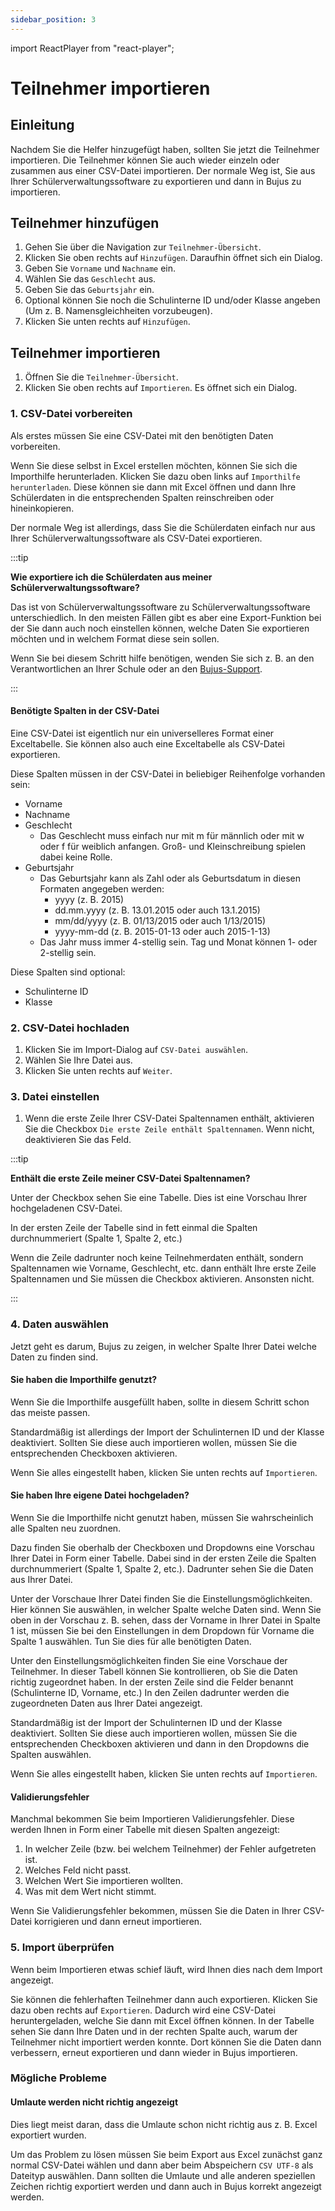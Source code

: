 ```yaml
---
sidebar_position: 3
---
```


import ReactPlayer from "react-player";

# Teilnehmer importieren

<!--

<div className="video__wrapper">
  <ReactPlayer
    className="video__player"
    controls
    config={{
      file: {
        attributes: {
          poster:
            "https://uploads-ssl.webflow.com/60cb8d6c93a6a6dfa3b7f245/64345e1514a8f53d8aad199e_school-instructions-video-thumbnail.jpg",
        },
      },
    }}
    height="100%"
    url="https://storage.googleapis.com/files.school-app.bujus.de/school-instructions-v2-compressed.mp4"
    width="100%"
  />
</div>
­{" "} -->

## Einleitung

Nachdem Sie die Helfer hinzugefügt haben, sollten Sie jetzt die Teilnehmer importieren. Die Teilnehmer können Sie auch wieder einzeln oder zusammen aus einer CSV-Datei importieren. Der normale Weg ist, Sie aus Ihrer Schülerverwaltungssoftware zu exportieren und dann in Bujus zu importieren.

## Teilnehmer hinzufügen

1. Gehen Sie über die Navigation zur `Teilnehmer-Übersicht`.
2. Klicken Sie oben rechts auf `Hinzufügen`. Daraufhin öffnet sich ein Dialog.
3. Geben Sie `Vorname` und `Nachname` ein.
4. Wählen Sie das `Geschlecht` aus.
5. Geben Sie das `Geburtsjahr` ein.
6. Optional können Sie noch die Schulinterne ID und/oder Klasse angeben (Um z. B. Namensgleichheiten vorzubeugen).
7. Klicken Sie unten rechts auf `Hinzufügen`.

<!-- :::info

**Wie alt dürfen Teilnehmer sein?**

Teilnehmer dürfen nur zwischen inkl. 8 und inkl. 25 Jahre alt sein dürfen. Für das Jahr 2023 berechnen sich daraus z. B. die Geburtsjahre von 1998 bis 2015.

::: -->

## Teilnehmer importieren

1. Öffnen Sie die `Teilnehmer-Übersicht`.
2. Klicken Sie oben rechts auf `Importieren`. Es öffnet sich ein Dialog.

### 1. CSV-Datei vorbereiten

Als erstes müssen Sie eine CSV-Datei mit den benötigten Daten vorbereiten.

Wenn Sie diese selbst in Excel erstellen möchten, können Sie sich die Importhilfe herunterladen. Klicken Sie dazu oben links auf `Importhilfe herunterladen`. Diese können sie dann mit Excel öffnen und dann Ihre Schülerdaten in die entsprechenden Spalten reinschreiben oder hineinkopieren.

Der normale Weg ist allerdings, dass Sie die Schülerdaten einfach nur aus Ihrer Schülerverwaltungssoftware als CSV-Datei exportieren.

:::tip

**Wie exportiere ich die Schülerdaten aus meiner Schülerverwaltungssoftware?**

Das ist von Schülerverwaltungssoftware zu Schülerverwaltungssoftware unterschiedlich. In den meisten Fällen gibt es aber eine Export-Funktion bei der Sie dann auch noch einstellen können, welche Daten Sie exportieren möchten und in welchem Format diese sein sollen.

Wenn Sie bei diesem Schritt hilfe benötigen, wenden Sie sich z. B. an den Verantwortlichen an Ihrer Schule oder an den [Bujus-Support](https://bujus.de#contact-section).

:::

#### Benötigte Spalten in der CSV-Datei

Eine CSV-Datei ist eigentlich nur ein universelleres Format einer Exceltabelle. Sie können also auch eine Exceltabelle als CSV-Datei exportieren.

Diese Spalten müssen in der CSV-Datei in beliebiger Reihenfolge vorhanden sein:

- Vorname
- Nachname
- Geschlecht
  - Das Geschlecht muss einfach nur mit m für männlich oder mit w oder f für weiblich anfangen. Groß- und Kleinschreibung spielen dabei keine Rolle.
- Geburtsjahr
  - Das Geburtsjahr kann als Zahl oder als Geburtsdatum in diesen Formaten angegeben werden:
    - yyyy (z. B. 2015)
    - dd.mm.yyyy (z. B. 13.01.2015 oder auch 13.1.2015)
    - mm/dd/yyyy (z. B. 01/13/2015 oder auch 1/13/2015)
    - yyyy-mm-dd (z. B. 2015-01-13 oder auch 2015-1-13)
  - Das Jahr muss immer 4-stellig sein. Tag und Monat können 1- oder 2-stellig sein.

Diese Spalten sind optional:

- Schulinterne ID
- Klasse

### 2. CSV-Datei hochladen

1. Klicken Sie im Import-Dialog auf `CSV-Datei auswählen`.
2. Wählen Sie Ihre Datei aus.
3. Klicken Sie unten rechts auf `Weiter`.

### 3. Datei einstellen

1. Wenn die erste Zeile Ihrer CSV-Datei Spaltennamen enthält, aktivieren Sie die Checkbox `Die erste Zeile enthält Spaltennamen`. Wenn nicht, deaktivieren Sie das Feld.

:::tip

**Enthält die erste Zeile meiner CSV-Datei Spaltennamen?**

Unter der Checkbox sehen Sie eine Tabelle. Dies ist eine Vorschau Ihrer hochgeladenen CSV-Datei.

In der ersten Zeile der Tabelle sind in fett einmal die Spalten durchnummeriert (Spalte 1, Spalte 2, etc.)

Wenn die Zeile dadrunter noch keine Teilnehmerdaten enthält, sondern Spaltennamen wie Vorname, Geschlecht, etc. dann enthält Ihre erste Zeile Spaltennamen und Sie müssen die Checkbox aktivieren. Ansonsten nicht.

:::

### 4. Daten auswählen

Jetzt geht es darum, Bujus zu zeigen, in welcher Spalte Ihrer Datei welche Daten zu finden sind.

#### Sie haben die Importhilfe genutzt?

Wenn Sie die Importhilfe ausgefüllt haben, sollte in diesem Schritt schon das meiste passen.

Standardmäßig ist allerdings der Import der Schulinternen ID und der Klasse deaktiviert. Sollten Sie diese auch importieren wollen, müssen Sie die entsprechenden Checkboxen aktivieren.

Wenn Sie alles eingestellt haben, klicken Sie unten rechts auf `Importieren`.

#### Sie haben Ihre eigene Datei hochgeladen?

Wenn Sie die Importhilfe nicht genutzt haben, müssen Sie wahrscheinlich alle Spalten neu zuordnen.

Dazu finden Sie oberhalb der Checkboxen und Dropdowns eine Vorschau Ihrer Datei in Form einer Tabelle. Dabei sind in der ersten Zeile die Spalten durchnummeriert (Spalte 1, Spalte 2, etc.). Dadrunter sehen Sie die Daten aus Ihrer Datei.

Unter der Vorschaue Ihrer Datei finden Sie die Einstellungsmöglichkeiten. Hier können Sie auswählen, in welcher Spalte welche Daten sind. Wenn Sie oben in der Vorschau z. B. sehen, dass der Vorname in Ihrer Datei in Spalte 1 ist, müssen Sie bei den Einstellungen in dem Dropdown für Vorname die Spalte 1 auswählen. Tun Sie dies für alle benötigten Daten.

Unter den Einstellungsmöglichkeiten finden Sie eine Vorschaue der Teilnehmer. In dieser Tabell können Sie kontrollieren, ob Sie die Daten richtig zugeordnet haben. In der ersten Zeile sind die Felder benannt (Schulinterne ID, Vorname, etc.) In den Zeilen dadrunter werden die zugeordneten Daten aus Ihrer Datei angezeigt.

Standardmäßig ist der Import der Schulinternen ID und der Klasse deaktiviert. Sollten Sie diese auch importieren wollen, müssen Sie die entsprechenden Checkboxen aktivieren und dann in den Dropdowns die Spalten auswählen.

Wenn Sie alles eingestellt haben, klicken Sie unten rechts auf `Importieren`.

#### Validierungsfehler

Manchmal bekommen Sie beim Importieren Validierungsfehler. Diese werden Ihnen in Form einer Tabelle mit diesen Spalten angezeigt:

1. In welcher Zeile (bzw. bei welchem Teilnehmer) der Fehler aufgetreten ist.
2. Welches Feld nicht passt.
3. Welchen Wert Sie importieren wollten.
4. Was mit dem Wert nicht stimmt.

Wenn Sie Validierungsfehler bekommen, müssen Sie die Daten in Ihrer CSV-Datei korrigieren und dann erneut importieren.

### 5. Import überprüfen

Wenn beim Importieren etwas schief läuft, wird Ihnen dies nach dem Import angezeigt.

Sie können die fehlerhaften Teilnehmer dann auch exportieren. Klicken Sie dazu oben rechts auf `Exportieren`. Dadurch wird eine CSV-Datei heruntergeladen, welche Sie dann mit Excel öffnen können. In der Tabelle sehen Sie dann Ihre Daten und in der rechten Spalte auch, warum der Teilnehmer nicht importiert werden konnte. Dort können Sie die Daten dann verbessern, erneut exportieren und dann wieder in Bujus importieren.

### Mögliche Probleme

#### Umlaute werden nicht richtig angezeigt

Dies liegt meist daran, dass die Umlaute schon nicht richtig aus z. B. Excel exportiert wurden.

Um das Problem zu lösen müssen Sie beim Export aus Excel zunächst ganz normal CSV-Datei wählen und dann aber beim Abspeichern `CSV UTF-8` als Dateityp auswählen. Dann sollten die Umlaute und alle anderen speziellen Zeichen richtig exportiert werden und dann auch in Bujus korrekt angezeigt werden.

<!-- ## Teilnehmer bearbeiten

TODO

## Teilnehmer entfernen

TODO -->